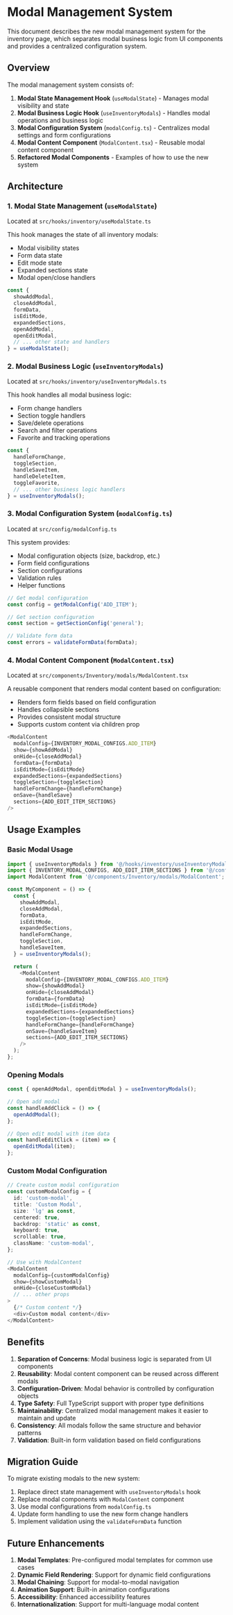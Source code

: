 # Modal Management System

This document describes the new modal management system for the inventory page, which separates modal business logic from UI components and provides a centralized configuration system.

## Overview

The modal management system consists of:

1. **Modal State Management Hook** (`useModalState`) - Manages modal visibility and state
2. **Modal Business Logic Hook** (`useInventoryModals`) - Handles modal operations and business logic
3. **Modal Configuration System** (`modalConfig.ts`) - Centralizes modal settings and form configurations
4. **Modal Content Component** (`ModalContent.tsx`) - Reusable modal content component
5. **Refactored Modal Components** - Examples of how to use the new system

## Architecture

### 1. Modal State Management (`useModalState`)

Located at `src/hooks/inventory/useModalState.ts`

This hook manages the state of all inventory modals:

- Modal visibility states
- Form data state
- Edit mode state
- Expanded sections state
- Modal open/close handlers

```typescript
const {
  showAddModal,
  closeAddModal,
  formData,
  isEditMode,
  expandedSections,
  openAddModal,
  openEditModal,
  // ... other state and handlers
} = useModalState();
```

### 2. Modal Business Logic (`useInventoryModals`)

Located at `src/hooks/inventory/useInventoryModals.ts`

This hook handles all modal business logic:

- Form change handlers
- Section toggle handlers
- Save/delete operations
- Search and filter operations
- Favorite and tracking operations

```typescript
const {
  handleFormChange,
  toggleSection,
  handleSaveItem,
  handleDeleteItem,
  toggleFavorite,
  // ... other business logic handlers
} = useInventoryModals();
```

### 3. Modal Configuration System (`modalConfig.ts`)

Located at `src/config/modalConfig.ts`

This system provides:

- Modal configuration objects (size, backdrop, etc.)
- Form field configurations
- Section configurations
- Validation rules
- Helper functions

```typescript
// Get modal configuration
const config = getModalConfig('ADD_ITEM');

// Get section configuration
const section = getSectionConfig('general');

// Validate form data
const errors = validateFormData(formData);
```

### 4. Modal Content Component (`ModalContent.tsx`)

Located at `src/components/Inventory/modals/ModalContent.tsx`

A reusable component that renders modal content based on configuration:

- Renders form fields based on field configuration
- Handles collapsible sections
- Provides consistent modal structure
- Supports custom content via children prop

```typescript
<ModalContent
  modalConfig={INVENTORY_MODAL_CONFIGS.ADD_ITEM}
  show={showAddModal}
  onHide={closeAddModal}
  formData={formData}
  isEditMode={isEditMode}
  expandedSections={expandedSections}
  toggleSection={toggleSection}
  handleFormChange={handleFormChange}
  onSave={handleSave}
  sections={ADD_EDIT_ITEM_SECTIONS}
/>
```

## Usage Examples

### Basic Modal Usage

```typescript
import { useInventoryModals } from '@/hooks/inventory/useInventoryModals';
import { INVENTORY_MODAL_CONFIGS, ADD_EDIT_ITEM_SECTIONS } from '@/config/modalConfig';
import ModalContent from '@/components/Inventory/modals/ModalContent';

const MyComponent = () => {
  const {
    showAddModal,
    closeAddModal,
    formData,
    isEditMode,
    expandedSections,
    handleFormChange,
    toggleSection,
    handleSaveItem,
  } = useInventoryModals();

  return (
    <ModalContent
      modalConfig={INVENTORY_MODAL_CONFIGS.ADD_ITEM}
      show={showAddModal}
      onHide={closeAddModal}
      formData={formData}
      isEditMode={isEditMode}
      expandedSections={expandedSections}
      toggleSection={toggleSection}
      handleFormChange={handleFormChange}
      onSave={handleSaveItem}
      sections={ADD_EDIT_ITEM_SECTIONS}
    />
  );
};
```

### Opening Modals

```typescript
const { openAddModal, openEditModal } = useInventoryModals();

// Open add modal
const handleAddClick = () => {
  openAddModal();
};

// Open edit modal with item data
const handleEditClick = (item) => {
  openEditModal(item);
};
```

### Custom Modal Configuration

```typescript
// Create custom modal configuration
const customModalConfig = {
  id: 'custom-modal',
  title: 'Custom Modal',
  size: 'lg' as const,
  centered: true,
  backdrop: 'static' as const,
  keyboard: true,
  scrollable: true,
  className: 'custom-modal',
};

// Use with ModalContent
<ModalContent
  modalConfig={customModalConfig}
  show={showCustomModal}
  onHide={closeCustomModal}
  // ... other props
>
  {/* Custom content */}
  <div>Custom modal content</div>
</ModalContent>
```

## Benefits

1. **Separation of Concerns**: Modal business logic is separated from UI components
2. **Reusability**: Modal content component can be reused across different modals
3. **Configuration-Driven**: Modal behavior is controlled by configuration objects
4. **Type Safety**: Full TypeScript support with proper type definitions
5. **Maintainability**: Centralized modal management makes it easier to maintain and update
6. **Consistency**: All modals follow the same structure and behavior patterns
7. **Validation**: Built-in form validation based on field configurations

## Migration Guide

To migrate existing modals to the new system:

1. Replace direct state management with `useInventoryModals` hook
2. Replace modal components with `ModalContent` component
3. Use modal configurations from `modalConfig.ts`
4. Update form handling to use the new form change handlers
5. Implement validation using the `validateFormData` function

## Future Enhancements

1. **Modal Templates**: Pre-configured modal templates for common use cases
2. **Dynamic Field Rendering**: Support for dynamic field configurations
3. **Modal Chaining**: Support for modal-to-modal navigation
4. **Animation Support**: Built-in animation configurations
5. **Accessibility**: Enhanced accessibility features
6. **Internationalization**: Support for multi-language modal content
